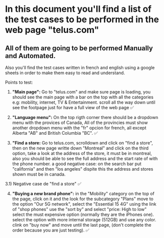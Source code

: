 
# In this document you'll find a list of the test cases to be performed in the web page "telus.com"  
All of them are going to be performed Manually and Automated. 
-------------------------------------------------------------

Also you'll find the test cases written in french and english using a google sheets in order to make them easy to read and understand. 

Points to test: 

1) __"Main page":__  Go to "telus.com" and make sure page is loading, you should see the main page with a bar on the top with all the categories
e.g: mobility, internet, TV & Entertainment. scroll all the way down until see the footpage just for have a full view of the web page ✅

2) __"Language menu":__ On the top rigth corner there should be a dropdown menu with the provices of Canada, All of the provincies must show another 
dropdown menu with the "fr" opcion for french, all except Alberta "AB" and British Columbia "BC". ✅

3) __"Find a store:__ Go to telus.com, scrolldown and click on "find a store", then on the new page writte down "Montreal" and click on the third option,
take a look at the address of the store, it must be in montreal, also you should be able to see the full address and the start rate of with the phone number. 
a good negative case: on the search bar put "california" and then "los angeles" dispite this the address and stores shown must be in canada. 

3.1) Negative case de "find a store" ✅

4) __"Buying a new brand phone":__ in the "Mobility" category on the top of the page, 
click on it and the look for the subcategory "Plans" 
move to the option "Our 5G network", select the "Essential 15 4G" using the link of "shop phones" 
use the "sort by" and select "price: High to low" 
select the must expensive option (normally they are the iPhones one). 
select the option with more internal storage (512GB) and use any color. 
clink on "buy now" and move until the last page, (don't complete the order because you are just testing). ✅